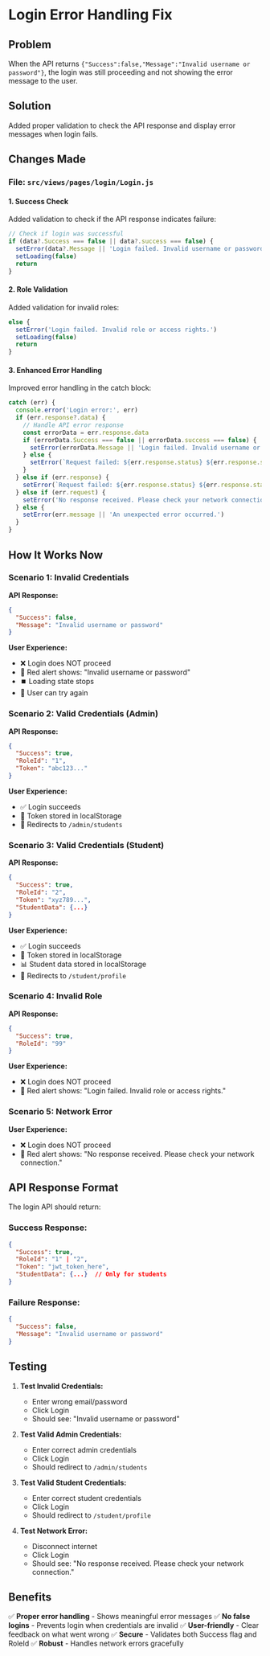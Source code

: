 # Login Error Handling Fix

## Problem
When the API returns `{"Success":false,"Message":"Invalid username or password"}`, the login was still proceeding and not showing the error message to the user.

## Solution
Added proper validation to check the API response and display error messages when login fails.

## Changes Made

### File: `src/views/pages/login/Login.js`

#### 1. **Success Check**
Added validation to check if the API response indicates failure:
```javascript
// Check if login was successful
if (data?.Success === false || data?.success === false) {
  setError(data?.Message || 'Login failed. Invalid username or password.')
  setLoading(false)
  return
}
```

#### 2. **Role Validation**
Added validation for invalid roles:
```javascript
else {
  setError('Login failed. Invalid role or access rights.')
  setLoading(false)
  return
}
```

#### 3. **Enhanced Error Handling**
Improved error handling in the catch block:
```javascript
catch (err) {
  console.error('Login error:', err)
  if (err.response?.data) {
    // Handle API error response
    const errorData = err.response.data
    if (errorData.Success === false || errorData.success === false) {
      setError(errorData.Message || 'Login failed. Invalid username or password.')
    } else {
      setError(`Request failed: ${err.response.status} ${err.response.statusText}`)
    }
  } else if (err.response) {
    setError(`Request failed: ${err.response.status} ${err.response.statusText}`)
  } else if (err.request) {
    setError('No response received. Please check your network connection.')
  } else {
    setError(err.message || 'An unexpected error occurred.')
  }
}
```

## How It Works Now

### Scenario 1: Invalid Credentials
**API Response:**
```json
{
  "Success": false,
  "Message": "Invalid username or password"
}
```

**User Experience:**
- ❌ Login does NOT proceed
- 🔴 Red alert shows: "Invalid username or password"
- ⏹️ Loading state stops
- 📝 User can try again

### Scenario 2: Valid Credentials (Admin)
**API Response:**
```json
{
  "Success": true,
  "RoleId": "1",
  "Token": "abc123..."
}
```

**User Experience:**
- ✅ Login succeeds
- 🔐 Token stored in localStorage
- 🚀 Redirects to `/admin/students`

### Scenario 3: Valid Credentials (Student)
**API Response:**
```json
{
  "Success": true,
  "RoleId": "2",
  "Token": "xyz789...",
  "StudentData": {...}
}
```

**User Experience:**
- ✅ Login succeeds
- 🔐 Token stored in localStorage
- 📊 Student data stored in localStorage
- 🚀 Redirects to `/student/profile`

### Scenario 4: Invalid Role
**API Response:**
```json
{
  "Success": true,
  "RoleId": "99"
}
```

**User Experience:**
- ❌ Login does NOT proceed
- 🔴 Red alert shows: "Login failed. Invalid role or access rights."

### Scenario 5: Network Error
**User Experience:**
- ❌ Login does NOT proceed
- 🔴 Red alert shows: "No response received. Please check your network connection."

## API Response Format

The login API should return:

### Success Response:
```json
{
  "Success": true,
  "RoleId": "1" | "2",
  "Token": "jwt_token_here",
  "StudentData": {...}  // Only for students
}
```

### Failure Response:
```json
{
  "Success": false,
  "Message": "Invalid username or password"
}
```

## Testing

1. **Test Invalid Credentials:**
   - Enter wrong email/password
   - Click Login
   - Should see: "Invalid username or password"

2. **Test Valid Admin Credentials:**
   - Enter correct admin credentials
   - Click Login
   - Should redirect to `/admin/students`

3. **Test Valid Student Credentials:**
   - Enter correct student credentials
   - Click Login
   - Should redirect to `/student/profile`

4. **Test Network Error:**
   - Disconnect internet
   - Click Login
   - Should see: "No response received. Please check your network connection."

## Benefits

✅ **Proper error handling** - Shows meaningful error messages
✅ **No false logins** - Prevents login when credentials are invalid
✅ **User-friendly** - Clear feedback on what went wrong
✅ **Secure** - Validates both Success flag and RoleId
✅ **Robust** - Handles network errors gracefully
